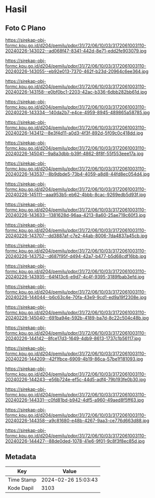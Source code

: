 # Hasil

## Foto C Plano

https://sirekap-obj-formc.kpu.go.id/d204/pemilu/pdpr/31/72/06/10/03/3172061003110-20240226-143022--ad068f47-8341-442d-8e71-edd2fe903079.jpg

https://sirekap-obj-formc.kpu.go.id/d204/pemilu/pdpr/31/72/06/10/03/3172061003110-20240226-143055--eb92e013-7370-462f-b23d-20964c6ee364.jpg

https://sirekap-obj-formc.kpu.go.id/d204/pemilu/pdpr/31/72/06/10/03/3172061003110-20240226-143158--e0bf0bc1-2203-42ac-b336-6dbb282bb61d.jpg

https://sirekap-obj-formc.kpu.go.id/d204/pemilu/pdpr/31/72/06/10/03/3172061003110-20240226-143334--140da2b7-e4ce-4959-8945-489865a58785.jpg

https://sirekap-obj-formc.kpu.go.id/d204/pemilu/pdpr/31/72/06/10/03/3172061003110-20240226-143412--8e3f4d11-a0d3-4f3f-892d-5f09c0c418dd.jpg

https://sirekap-obj-formc.kpu.go.id/d204/pemilu/pdpr/31/72/06/10/03/3172061003110-20240226-145041--9a8a3dbb-b39f-4862-8f8f-55f553eee17a.jpg

https://sirekap-obj-formc.kpu.go.id/d204/pemilu/pdpr/31/72/06/10/03/3172061003110-20240226-143537--8b9dbde5-73b4-4059-a8d8-44fd8ec054d4.jpg

https://sirekap-obj-formc.kpu.go.id/d204/pemilu/pdpr/31/72/06/10/03/3172061003110-20240226-145111--aaa953b5-eb62-4bbb-8cac-9269edb5d93f.jpg

https://sirekap-obj-formc.kpu.go.id/d204/pemilu/pdpr/31/72/06/10/03/3172061003110-20240226-143633--1381628d-96aa-4213-8a60-25ae719c60f3.jpg

https://sirekap-obj-formc.kpu.go.id/d204/pemilu/pdpr/31/72/06/10/03/3172061003110-20240226-143707--dd3887af-c7e2-44ab-8006-7da4837a45cb.jpg

https://sirekap-obj-formc.kpu.go.id/d204/pemilu/pdpr/31/72/06/10/03/3172061003110-20240226-143752--d687f95f-d494-42a7-b477-b5d68cdf16bb.jpg

https://sirekap-obj-formc.kpu.go.id/d204/pemilu/pdpr/31/72/06/10/03/3172061003110-20240226-143935--64f413c6-e9d7-4c4f-9395-3189fbab3efd.jpg

https://sirekap-obj-formc.kpu.go.id/d204/pemilu/pdpr/31/72/06/10/03/3172061003110-20240226-144044--b6c63c4e-70fa-43e9-9cd1-ed9a19f2308e.jpg

https://sirekap-obj-formc.kpu.go.id/d204/pemilu/pdpr/31/72/06/10/03/3172061003110-20240226-145040--691ba94e-592b-4189-ba7d-8c22c504c48b.jpg

https://sirekap-obj-formc.kpu.go.id/d204/pemilu/pdpr/31/72/06/10/03/3172061003110-20240226-144142--8fce17d3-1649-4db9-8613-1737c1b56117.jpg

https://sirekap-obj-formc.kpu.go.id/d204/pemilu/pdpr/31/72/06/10/03/3172061003110-20240226-144209--42f1fbce-6909-4b19-86ca-57be1f181093.jpg

https://sirekap-obj-formc.kpu.go.id/d204/pemilu/pdpr/31/72/06/10/03/3172061003110-20240226-144243--e56b724e-ef5c-44d5-adf4-79b193fe0b30.jpg

https://sirekap-obj-formc.kpu.go.id/d204/pemilu/pdpr/31/72/06/10/03/3172061003110-20240226-144331--c0fd81bd-b942-4df5-a960-49aed8f5ff63.jpg

https://sirekap-obj-formc.kpu.go.id/d204/pemilu/pdpr/31/72/06/10/03/3172061003110-20240226-144358--a9c81680-e48b-4267-9aa3-ce776d663d88.jpg

https://sirekap-obj-formc.kpu.go.id/d204/pemilu/pdpr/31/72/06/10/03/3172061003110-20240226-144427--88de0ded-1078-41e6-9f01-9c8f3f8ec85d.jpg


## Metadata

| Key        | Value               |
| ---------- | ------------------- |
| Time Stamp | 2024-02-26 15:03:43 |
| Kode Dapil | 3103                |



